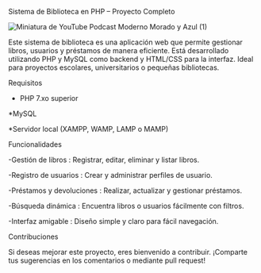 Sistema de Biblioteca en PHP – Proyecto Completo

![Miniatura de YouTube Podcast Moderno Morado y Azul (1)](https://github.com/user-attachments/assets/3ba714f6-fb37-4d29-b36c-6e38d9f33e00)


Este sistema de biblioteca es una aplicación web que permite gestionar libros, usuarios y préstamos de manera eficiente. Está desarrollado utilizando PHP y MySQL como backend y HTML/CSS para la interfaz. Ideal para proyectos escolares, universitarios o pequeñas bibliotecas.

Requisitos

* PHP 7.xo superior

*MySQL

*Servidor local (XAMPP, WAMP, LAMP o MAMP)

Funcionalidades

-Gestión de libros : Registrar, editar, eliminar y listar libros.

-Registro de usuarios : Crear y administrar perfiles de usuario.

-Préstamos y devoluciones : Realizar, actualizar y gestionar préstamos.

-Búsqueda dinámica : Encuentra libros o usuarios fácilmente con filtros.

-Interfaz amigable : Diseño simple y claro para fácil navegación.


Contribuciones

Si deseas mejorar este proyecto, eres bienvenido a contribuir. ¡Comparte tus sugerencias en los comentarios o mediante pull request!
